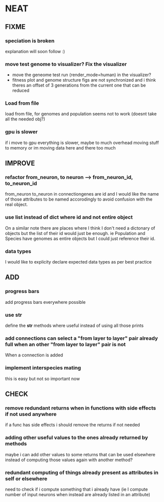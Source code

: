 # NEAT

## FIXME

### speciation is broken
explanation will soon follow :)

### move test genome to visualizer? Fix the visualizer
- move the geneome test run (render_mode=human) in the visualizer?
- fitness plot and genome structure figs are not synchronized and i think theres an offset of 3 generations from the current one that can be reduced

### Load from file
load from file, for genomes and population seems not to work (doesnt take all the needed obj?)

### gpu is slower
if i move to gpu everything is slower, maybe to much overhead moving stuff to memory or im moving data here and there too much

## IMPROVE

### refactor from_neuron, to neuron --> from_neuron_id, to_neuron_id
from_neuron to_neuron in connectiongenes are id and I would like the name of those attributes to be named accorodingly to avoid confusion with the real object.

### use list instead of dict where id and not entire object
On a similar note there are places where I think I don't need a dictonary of objects but the list of their id would just be enough. ie Population and Species have genomes as entire objects but I could just reference their id.

### data types
I would like to explicity declare expected data types as per best practice

## ADD

### progress bars
add progress bars everywhere possible

### use __str__
define the __str__ methods where useful instead of using all those prints

### add connections can select a "from layer to layer" pair already full when an other "from layer to layer" pair is not
When a connection is added 

### implement interspecies mating
this is easy but not so important now

## CHECK

### remove redundant returns when in functions with side effects if not used anywhere
if a func has side effects i should remove the returns if not needed

### adding other useful values to the ones already returned by methods
maybe i can add other values to some returns that can be used elsewhere instead of computing those values again with another method?

### redundant computing of things already present as attributes in self or elsewhere
need to check if i compute something that i already have (ie I compute number of input neurons when instead are already listed in an attribute)
